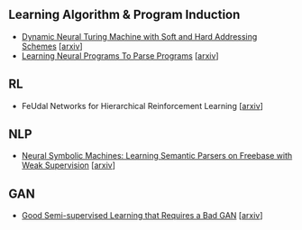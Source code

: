 ## Learning Algorithm & Program Induction

- [Dynamic Neural Turing Machine with Soft and Hard Addressing Schemes](notes/dynamic-ntm.md) [[arxiv](http://arxiv.org/abs/1607.00036)]
- [Learning Neural Programs To Parse Programs](notes/neural-ll-parser.md) [[arxiv](https://arxiv.org/abs/1706.01284)]

## RL

- FeUdal Networks for Hierarchical Reinforcement Learning [[arxiv](http://arxiv.org/abs/1703.01161)]

## NLP

- [Neural Symbolic Machines: Learning Semantic Parsers on Freebase with Weak Supervision](notes/neural-symbolic-machine.md) [[arxiv](https://arxiv.org/abs/1611.00020)]


## GAN

- [Good Semi-supervised Learning that Requires a Bad GAN](notes/good-semi-bad-gan.md) [[arxiv](https://arxiv.org/abs/1705.09783)]
